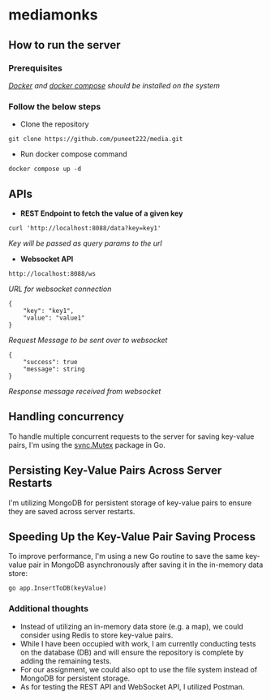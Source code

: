 # mediamonks

## How to run the server

### Prerequisites
*[Docker](https://www.docker.com/products/docker-desktop/) and [docker compose](https://docs.docker.com/compose/install/other/) should be installed on the system*

### Follow the below steps

- Clone the repository
```
git clone https://github.com/puneet222/media.git
```
- Run docker compose command
```
docker compose up -d
```

## APIs

- **REST Endpoint to fetch the value of a given key**
```
curl 'http://localhost:8088/data?key=key1'
```
*Key will be passed as query params to the url*

- **Websocket API**

```
http://localhost:8088/ws
```
*URL for websocket connection*

```
{
    "key": "key1",
    "value": "value1"
}
```
*Request Message to be sent over to websocket*
```
{
    "success": true
    "message": string
}
```
*Response message received from websocket*

## Handling concurrency
To handle multiple concurrent requests to the server for saving key-value pairs, I'm using the [sync.Mutex](https://pkg.go.dev/sync#Mutex) package in Go.

## Persisting Key-Value Pairs Across Server Restarts
I'm utilizing MongoDB for persistent storage of key-value pairs to ensure they are saved across server restarts.

## Speeding Up the Key-Value Pair Saving Process
To improve performance, I'm using a new Go routine to save the same key-value pair in MongoDB asynchronously after saving it in the in-memory data store:
```
go app.InsertToDB(keyValue)
```

### Additional thoughts

- Instead of utilizing an in-memory data store (e.g. a map), we could consider using Redis to store key-value pairs.
- While I have been occupied with work, I am currently conducting tests on the database (DB) and will ensure the repository is complete by adding the remaining tests.
- For our assignment, we could also opt to use the file system instead of MongoDB for persistent storage.
- As for testing the REST API and WebSocket API, I utilized Postman.